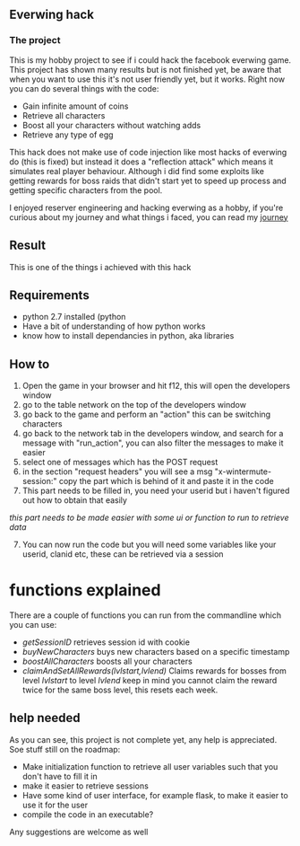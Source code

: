 ## Everwing hack

### The project

This is my hobby project to see if i could hack the facebook everwing game. This project has shown many results but is not finished yet, be aware that when you want to use this it's not user friendly yet, but it works.
Right now you can do several things with the code:
* Gain infinite amount of coins
* Retrieve all characters
* Boost all your characters without watching adds
* Retrieve any type of egg

This hack does not make use of code injection like most hacks of everwing do (this is fixed) but instead it does a "reflection attack" which means it simulates real player behaviour. Although i did find some exploits like getting rewards for boss raids that didn't start yet to speed up process and getting specific characters from the pool.

I enjoyed reserver engineering and hacking everwing as a hobby, if you're curious about my journey and what things i faced, you can read my [journey](journey.md)

## Result

This is one of the things i achieved with this hack

## Requirements
* python 2.7 installed (python
* Have a bit of understanding of how python works
* know how to install dependancies in python, aka libraries

## How to
1. Open the game in your browser and hit f12, this will open the developers window
2. go to the table network on the top of the developers window
3. go back to the game and perform an "action" this can be switching characters
4. go back to the network tab in the developers window, and search for a message with "run_action", you can also filter the messages to make it easier
5. select one of messages which has the POST request
6. in the section "request headers" you will see a msg "x-wintermute-session:" copy the part which is behind of it and paste it in the code
7. This part needs to be filled in, you need your userid but i haven't figured out how to obtain that easily

*this part needs to be made easier with some ui or function to run to retrieve data*

7. You can now run the code but you will need some variables like your userid, clanid etc, these can be retrieved via a session

# functions explained
There are a couple of functions you can run from the commandline which you can use:
* *getSessionID* retrieves session id with cookie
* *buyNewCharacters* buys new characters based on a specific timestamp
* *boostAllCharacters* boosts all your characters
* *claimAndSetAllRewards(lvlstart,lvlend)* Claims rewards for bosses from level *lvlstart* to level *lvlend* keep in mind you cannot claim the reward twice for the same boss level, this resets each week.




## help needed
As you can see, this project is not complete yet, any help is appreciated.
Soe stuff still on the roadmap:
* Make initialization function to retrieve all user variables such that you don't have to fill it in
* make it easier to retrieve sessions
* Have some kind of user interface, for example flask, to make it easier to use it for the user
* compile the code in an executable?

Any suggestions are welcome as well
